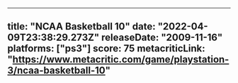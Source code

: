 
---
title: "NCAA Basketball 10"
date: "2022-04-09T23:38:29.273Z"
releaseDate: "2009-11-16"
platforms: ["ps3"]
score: 75
metacriticLink: "https://www.metacritic.com/game/playstation-3/ncaa-basketball-10"
---
